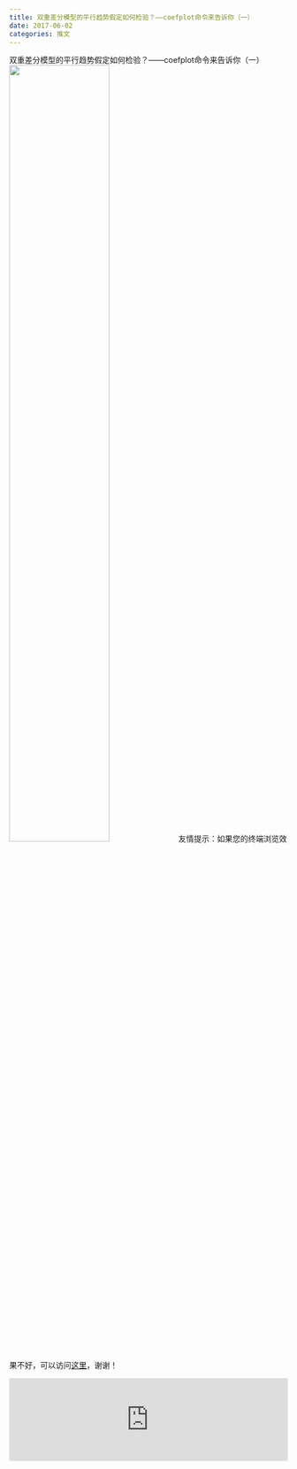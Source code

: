 ```yaml
---
title: 双重差分模型的平行趋势假定如何检验？——coefplot命令来告诉你（一）
date: 2017-06-02
categories: 推文
---
```

双重差分模型的平行趋势假定如何检验？——coefplot命令来告诉你（一）
<img src="http://mmbiz.qpic.cn/mmbiz_png/ACviaWTBFxhacxPmcNPan2XDwH1RkhEa5NVyy5C6nDoSJfticx1I5Ua16Bn5sOKFtrVHgYglEmoicCWzlDsU51Jcg/0?wx_fmt=png" style="width: 60%; height: auto;"/><!--more-->
友情提示：如果您的终端浏览效果不好，可以访问[这里](https://stata-club.github.io/stata_article/2017-06-02.html)，谢谢！
<iframe src="https://stata-club.github.io/stata_article/2017-06-02.html" id="iframepage" frameborder="0" scrolling="no" marginheight="0" marginwidth="0" width="100%" onLoad="iFrameHeight()"></iframe>
<script type="text/javascript" language="javascript">
function iFrameHeight() {
var ifm= document.getElementById("iframepage");
var subWeb = document.frames ? document.frames["iframepage"].document : ifm.contentDocument;   
if(ifm != null && subWeb != null) {
 ifm.height = subWeb.body.scrollHeight;
} 
} 
</script> 
